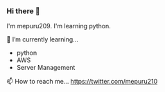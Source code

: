 ### Hi there 👋

I'm mepuru209. I'm learning python.

🌱 I’m currently learning...
- python
- AWS
- Server Management

📫 How to reach me...
https://twitter.com/mepuru210
